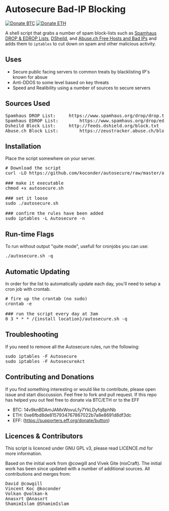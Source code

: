 # Autosecure Bad-IP Blocking ##
[![Donate BTC](https://img.shields.io/badge/donate-BTC-orange.svg)](https://github.com/koconder/autosecure#contributing-and-donations) [![Donate ETH](https://img.shields.io/badge/donate-ETH-orange.svg)](https://etherdonation.com/d?to=0xe6fbd8de8157934767867022b7a8e8691d8df3dc)

A shell script that grabs a number of spam block-lists such as [Spamhaus DROP & EDROP Lists](https://www.spamhaus.org/drop/), [DSheild](https://en.wikipedia.org/wiki/DShield), and [Abuse.ch Free Hosts and Bad IPs](https://zeustracker.abuse.ch/blocklist.php) and adds them to `iptables` to cut down on spam and other malicious activity.

## Uses
* Secure public facing servers to common treats by blacklisting IP's known for absue
* Anti-DDOS to some level based on key threats
* Speed and Realibility using a number of sources to secure servers

## Sources Used
<pre>
Spamhaus DROP List:		https://www.spamhaus.org/drop/drop.txt
Spamhaus EDROP List:		https://www.spamhaus.org/drop/edrop.txt
Dsheild Block List:		http://feeds.dshield.org/block.txt
Abuse.ch Block List:		https://zeustracker.abuse.ch/blocklist.php?download=ipblocklist
</pre>

## Installation ##
Place the script somewhere on your server.

<pre>
# Download the script
curl -LO https://github.com/koconder/autosecure/raw/master/autosecure.sh

### make it executable
chmod +x autosecure.sh

### set it loose
sudo ./autosecure.sh

### confirm the rules have been added
sudo iptables -L Autosecure -n
</pre>

## Run-time Flags ##

To run without output "quite mode", usefull for cronjobs you can use:
<pre>./autosecure.sh -q</pre>

## Automatic Updating ##
In order for the list to automatically update each day, you'll need to setup a cron job with crontab.
<pre>
# fire up the crontab (no sudo)
crontab -e

### run the script every day at 3am
0 3 * * * /{install location}/autosecure.sh -q
</pre>


## Troubleshooting ##
If you need to remove all the Autosecure rules, run the following:
<pre>
sudo iptables -F Autosecure
sudo iptables -F AutosecureAct
</pre>

## Contributing and Donations

If you find something interesting or would like to contribute, please open issue and start disccussion. Feel free to fork and pull request. If this repo has helped you out feel free to donate via BTC/ETH or to the EFF
- BTC: 14v9knBDAmJAMxWovuLfy7YkLDyfq8phNb
- ETH: 0xe6fbd8de8157934767867022b7a8e8691d8df3dc
- EFF: (https://supporters.eff.org/donate/button)

## Licences & Contributors ##

This script is licenced under GNU GPL v3, please read LICENCE.md for more information.

Based on the initial work from @cowgill and Vivek Gite (nixCraft). The initial work has been since updated with a number of additional sources. All contributions and merges from:

<pre>
David @cowgill
Vincent Koc @koconder
Volkan @volkan-k
Anasxrt @Anasxrt
ShamimIslam @ShamimIslam
</pre>
